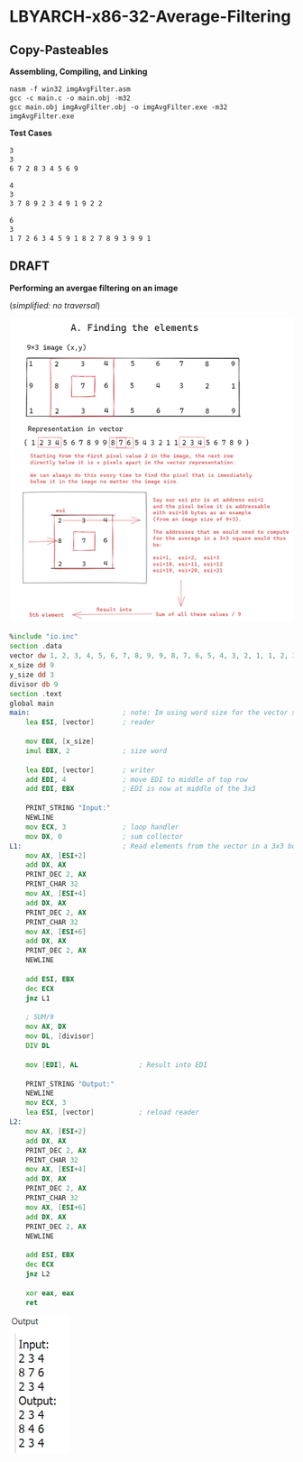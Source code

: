 # LBYARCH-x86-32-Average-Filtering

## Copy-Pasteables

**Assembling, Compiling, and Linking**
```
nasm -f win32 imgAvgFilter.asm
gcc -c main.c -o main.obj -m32
gcc main.obj imgAvgFilter.obj -o imgAvgFilter.exe -m32
imgAvgFilter.exe

```

**Test Cases**
```
3
3
6 7 2 8 3 4 5 6 9

```

```
4
3
3 7 8 9 2 3 4 9 1 9 2 2

```

```
6
3
1 7 2 6 3 4 5 9 1 8 2 7 8 9 3 9 9 1

```

## DRAFT

**Performing an avergae filtering on an image**

 (*simplified: no traversal*)

![tis an image](./imgs/IllustrationA.png)
``` asm
%include "io.inc"
section .data
vector dw 1, 2, 3, 4, 5, 6, 7, 8, 9, 9, 8, 7, 6, 5, 4, 3, 2, 1, 1, 2, 3, 4, 5, 6, 7, 8, 9 
x_size dd 9
y_size dd 3
divisor db 9
section .text
global main
main:                       ; note: Im using word size for the vector so esi+1 becomes esi+2 for this example
    lea ESI, [vector]       ; reader
    
    mov EBX, [x_size]
    imul EBX, 2             ; size word
    
    lea EDI, [vector]       ; writer
    add EDI, 4              ; move EDI to middle of top row
    add EDI, EBX            ; EDI is now at middle of the 3x3
    
    PRINT_STRING "Input:"
    NEWLINE
    mov ECX, 3              ; loop handler
    mov DX, 0               ; sum collector
L1:                         ; Read elements from the vector in a 3x3 box
    mov AX, [ESI+2]
    add DX, AX
    PRINT_DEC 2, AX
    PRINT_CHAR 32
    mov AX, [ESI+4]
    add DX, AX
    PRINT_DEC 2, AX
    PRINT_CHAR 32
    mov AX, [ESI+6]
    add DX, AX
    PRINT_DEC 2, AX
    NEWLINE
    
    add ESI, EBX
    dec ECX
    jnz L1
    
    ; SUM/9
    mov AX, DX
    mov DL, [divisor]
    DIV DL
    
    mov [EDI], AL               ; Result into EDI
    
    PRINT_STRING "Output:"
    NEWLINE
    mov ECX, 3
    lea ESI, [vector]           ; reload reader
L2:
    mov AX, [ESI+2]
    add DX, AX
    PRINT_DEC 2, AX
    PRINT_CHAR 32
    mov AX, [ESI+4]
    add DX, AX
    PRINT_DEC 2, AX
    PRINT_CHAR 32
    mov AX, [ESI+6]
    add DX, AX
    PRINT_DEC 2, AX
    NEWLINE
    
    add ESI, EBX
    dec ECX
    jnz L2
    
    xor eax, eax
    ret
```

![tis an image](./imgs/sampleA.png)
